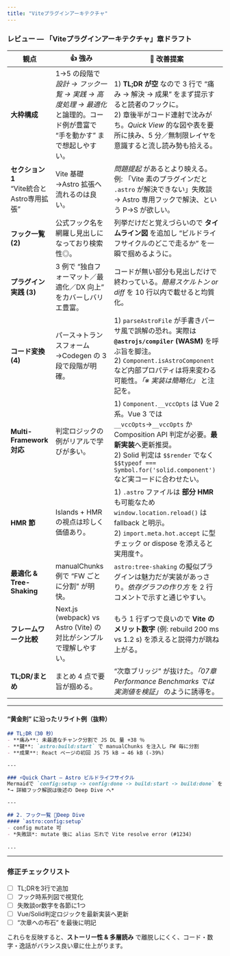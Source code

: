 ```yaml
---
title: "Viteプラグインアーキテクチャ"
---
```


### レビュー ― 「Viteプラグインアーキテクチャ」章ドラフト

| 観点                                 | 👍 強み                                                                   | 🔧 改善提案                                                                                                                                                                                              |
| ---------------------------------- | ----------------------------------------------------------------------- | ---------------------------------------------------------------------------------------------------------------------------------------------------------------------------------------------------- |
| **大枠構成**                           | 1→5 の段階で *設計 → フック一覧 → 実践 → 高度処理 → 最適化* と論理的。コード例が豊富で “手を動かす” まで想起しやすい。 | 1) **TL;DR が空** なので 3 行で “痛み → 解決 → 成果” をまず提示すると読者のフックに。<br>2) 章後半がコード連射で沈みがち。*Quick View* 的な図や表を要所に挟み、5 分／無制限レイヤを意識すると流し読み勢も拾える。                                                                    |
| **セクション 1** <br>“Vite統合とAstro専用拡張” | Vite 基礎→Astro 拡張へ流れるのは良い。                                               | *問題提起* があるとより映える。例: 「Vite 素のプラグインだと `.astro` が解決できない」失敗談 → Astro 専用フックで解決、という P→S が欲しい。                                                                                                              |
| **フック一覧 (2)**                      | 公式フック名を網羅し見出しになっており検索性◎。                                                | 列挙だけだと覚えづらいので **タイムライン図** を追加し “ビルドライフサイクルのどこで走るか” を一瞬で掴めるように。                                                                                                                                       |
| **プラグイン実践 (3)**                    | 3 例で “独自フォーマット／最適化／DX 向上” をカバーしバリエ豊富。                                   | コードが無い部分も見出しだけで終わっている。*簡易スケルトン or diff* を 10 行以内で載せると均質化。                                                                                                                                            |
| **コード変換 (4)**                      | パース→トランスフォーム→Codegen の 3 段で段階が明確。                                       | 1) `parseAstroFile` が手書きパーサ風で誤解の恐れ。実際は **`@astrojs/compiler` (WASM)** を呼ぶ旨を脚注。<br>2) `Component.isAstroComponent` など内部プロパティは将来変わる可能性。*「※ 実装は簡略化」* と注記を。                                              |
| **Multi-Framework 対応**             | 判定ロジックの例がリアルで学びが多い。                                                     | 1) `Component.__vccOpts` は Vue 2 系。Vue 3 では `__vccOpts`→`__vccOpts` か Composition API 判定が必要。**最新実装**へ更新推奨。<br>2) Solid 判定は `$$render` でなく `$$typeof === Symbol.for('solid.component')` など実コードに合わせたい。 |
| **HMR 節**                          | Islands + HMR の視点は珍しく価値あり。                                              | 1) `.astro` ファイルは **部分 HMR** も可能なため `window.location.reload()` は fallback と明示。<br>2) `import.meta.hot.accept` に型チェック or dispose を添えると実用度↑。                                                           |
| **最適化 & Tree-Shaking**             | manualChunks 例で “FW ごとに分割” が明快。                                         | `astro:tree-shaking` の擬似プラグインは魅力だが実装があっさり。*依存グラフの作り方* を 2 行コメントで示すと通じやすい。                                                                                                                            |
| **フレームワーク比較**                      | Next.js (webpack) vs Astro (Vite) の対比がシンプルで理解しやすい。                      | もう 1 行ずつで良いので **Vite のメリット数字** (例: rebuild 200 ms vs 1.2 s) を添えると説得力が跳ね上がる。                                                                                                                          |
| **TL;DR/まとめ**                      | まとめ 4 点で要旨が掴める。                                                         | “次章ブリッジ” が抜けた。*「07章 Performance Benchmarks では実測値を検証」* のように誘導を。                                                                                                                                       |

---

#### “黄金則” に沿ったリライト例（抜粋）

```markdown
## TL;DR（30 秒）
- **痛み**: 未最適なチャンク分割で JS DL 量 +38 ％
- **鍵**: `astro:build:start` で manualChunks を注入し FW 毎に分割
- **成果**: React ページの初回 JS 75 kB → 46 kB (-39%)

---

### ⚡Quick Chart — Astro ビルドライフサイクル
Mermaidで `config:setup -> config:done -> build:start -> build:done` を時系列表示  
*→ 詳細フック解説は後述の Deep Dive へ*

---

## 2. フック一覧 🔎Deep Dive
#### `astro:config:setup`
- config mutate 可  
- *失敗談*: mutate 後に alias 忘れで Vite resolve error (#1234)

...
```

---

### 修正チェックリスト

* [ ] TL;DRを3行で追加
* [ ] フック時系列図で視覚化
* [ ] 失敗談or数字を各節に1つ
* [ ] Vue/Solid判定ロジックを最新実装へ更新
* [ ] “次章への布石” を最後に明記

これらを反映すると、**ストーリー性 & 多層読み** で離脱しにくく、コード・数字・逸話がバランス良い章に仕上がります。
